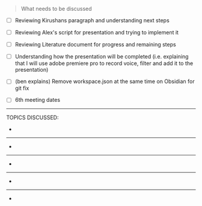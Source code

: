 > What needs to be discussed

- [ ] Reviewing Kirushans paragraph and understanding next steps
- [ ] Reviewing Alex's script for presentation and trying to implement it
- [ ] Reviewing Literature document for progress and remaining steps
- [ ] Understanding how the presentation will be completed (i.e. explaining that I will use adobe premiere pro to record voice, filter and add it to the presentation)
- [ ] (ben explains) Remove workspace.json at the same time on Obsidian for git fix
- [ ] 6th meeting dates



---

 TOPICS DISCUSSED:

* 

---
* 

---
* 

---
* 

---
* 
